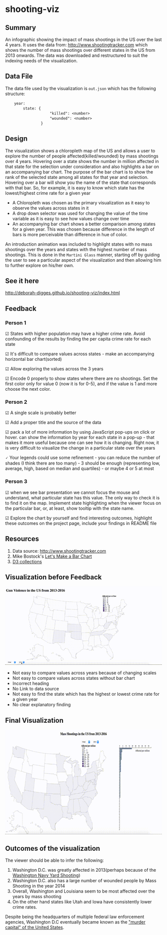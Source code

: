 # shooting-viz

## Summary
An infographic showing the impact of mass shootings in the US over the last 4 years. It uses the data from: http://www.shootingtracker.com which shows the number of mass shootings over different states in the US from 2013 onwards. The data was downloaded and restructured to suit the indexing needs of the visualization. 

## Data File
The data file used by the visualization is `out.json` which has the following structure:

```
    year:
        state: {
                    "killed": <number>
                    "wounded": <number>
                }
```

## Design

The visualization shows a chloropleth map of the US and allows a user to explore the number of people affected(killed/wounded) by mass shootings over 4 years. Hovering over a state shows the number in million affected in that state for the selection under consideration and also highlights a bar on an accompanying bar chart. The purpose of the bar chart is to show the rank of the selected state among all states for that year and selection. Hovering over a bar will show you the name of the state that corresponds with that bar. So, for example, it is easy to know which state has the lowest/highest crime rate for a given year

- A Chloropleth was chosen as the primary visualization as it easy to observe the values across states in it
- A drop down selector was used for changing the value of the time variable as it is easy to see how values change over time
- An accompanying bar chart shows a better comparison among states for a given year. This was chosen because difference in the length of bars is more perceivable than difference in hue of color.

An introduction animation was included to highlight states with no mass shootings over the years and states with the highest number of mass shootings. This is done in the `Martini Glass` manner, starting off by guiding the user to see a particular aspect of the visualization and then allowing him to further explore on his/her own.

## See it here
http://deborah-digges.github.io/shooting-viz/index.html


## Feedback

### Person 1
&#9745; States with higher population may have a higher crime rate. Avoid confounding of the results by finding the per capita crime rate for each state

&#9745; It's difficult to compare values across states - make an accompanying horizontal bar chart(sorted)

&#9745; Allow exploring the values across the 3 years

&#9745; Encode 0 properly to show states where there are no shootings. Set the first color only for value 0 (now it is for 0-5), and if the value is 1 and more choose the next color.

### Person 2
&#9745; A single scale is probably better

&#9745; Add a proper title and the source of the data

&#9745; pack a lot of more information by using JavaScript pop-ups on click or hover.  can show the information by year for each state in a pop-up - that makes it more useful because one can see how it is changing.  Right now, it is very difficult to visualize the change in a particular state over the years

&#128504; Your legends could use some refinement - you can reduce the number of shades (I think there are too many) - 3 should be enough (representing low, average, high, based on median and quartiles) - or maybe 4 or 5 at most

### Person 3
&#9745; when we see bar presentation we cannot focus the mouse and understand, what particular state has this value. The only way to check it is to find it on the map. Implement state highlighting when the viewer focus on the particular bar, or, at least, show tooltip with the state name.

&#9745; Explore the chart by yourself and find interesting outcomes, highlight these outcomes on the project page, include your findings in README file

## Resources
1. Data source: http://www.shootingtracker.com
2. Mike Bostock's [Let's Make a Bar Chart](https://bost.ocks.org/mike/bar/)
3. [D3 collections](https://github.com/d3/d3-collection)

## Visualization before Feedback

![Visualization before Feedback](old.gif)

- Not easy to compare values across years because of changing scales
- Not easy to compare values across states without bar chart
- Incorrect heading
- No Link to data source
- Not easy to find the state which has the highest or lowest crime rate for a given year
- No clear explanatory finding

## Final Visualization
![Final Visualization](final.gif)

## Outcomes of the visualization

The viewer should be able to infer the following:

1. Washington D.C. was greatly affected in 2013(perhaps because of the [Washington Navy Yard Shooting](https://en.wikipedia.org/wiki/Washington_Navy_Yard_shooting))
2. Washington D.C. also has a large number of wounded people by Mass Shooting in the year 2014
3. Overall, Washington and Louisiana seem to be most affected over the years by mass shooting
4. On the other hand states like Utah and Iowa have consistently lower crime rates.

Despite being the headquarters of multiple federal law enforcement agencies, Washington D.C eventually became known as the ["murder capital" of the United States](https://en.wikipedia.org/wiki/Crime_in_Washington,_D.C.). 
